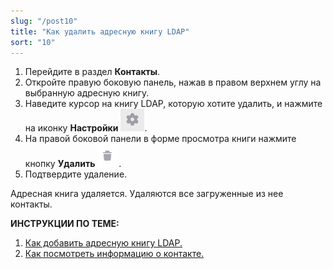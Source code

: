 ```yaml
---
slug: "/post10"
title: "Как удалить адресную книгу LDAP"
sort: "10"
---
```


1. Перейдите в раздел **Контакты**.
2. Откройте правую боковую панель, нажав в правом верхнем углу на выбранную адресную книгу.
3. Наведите курсор на книгу LDAP, которую хотите удалить, и  нажмите на иконку **Настройки** ![settings-button.jpg](./images/settings-button.jpg "Настройки").
4. На правой боковой панели в форме просмотра книги  нажмите кнопку **Удалить** ![delete-button2.jpg](./images/delete-button2.jpg "Удалить").
5. Подтвердите удаление.

Адресная книга удаляется. Удаляются все загруженные из нее контакты.

**ИНСТРУКЦИИ ПО ТЕМЕ:**  
1. [Как добавить адресную книгу LDAP.](https://docs.cryptoarm.ru/05-v3.0-Beta/006-contacts/add-ldap)  
2. [Как посмотреть информацию о контакте.](https://docs.cryptoarm.ru/05-v3.0-Beta/view-contact)  
